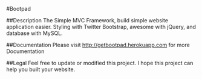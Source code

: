 #Bootpad

##Description
The Simple MVC Framework, build simple website application easier. Styling with Twitter Bootstrap, awesome with jQuery, and database with MySQL.

##Documentation
Please visit http://getbootpad.herokuapp.com for more Documentation

##Legal
Feel free to update or modified this project. I hope this project can help you built your website.